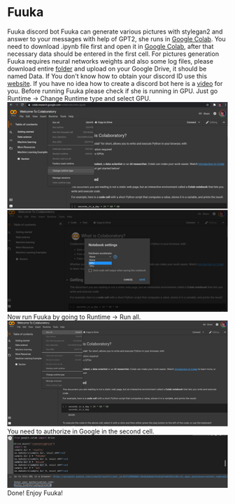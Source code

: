 # Fuuka
Fuuka discord bot
Fuuka can generate various pictures with stylegan2 and answer to your messages with help of GPT2, she runs in [Google Colab](https://colab.research.google.com/). You need to download .ipynb file first and open it in [Google Colab](https://colab.research.google.com/), after that necessary data should be entered in the first cell. For pictures generation Fuuka requires neural networks weights and also some log files, please download entire [folder](https://drive.google.com/drive/folders/1Ex2si4NcOva8hAmgvMG15lRHcteLk1iu?usp=sharing) and upload on your Google Drive, it should be named Data. If You don't know how to obtain your discord ID use this [website](https://support.discord.com/hc/en-us/articles/206346498-Where-can-I-find-my-User-Server-Message-ID-). If you have no idea how to create a discord bot here is a [video](https://www.youtube.com/watch?v=b61kcgfOm_4&t=55s) for you. Before running Fuuka please check if she is running in GPU. Just go Runtime -> Change Runtime type and select GPU.  
![Instruction 1](Images/1.png?raw=true "Runtime -> Change Runtime")  
![Instruction 2](Images/2.png?raw=true "выбор GPU")  
Now run Fuuka by going to Runtime -> Run all.  
![Instruction 3](Images/3.png?raw=true "Run all")  
You need to authorize in Google in the second cell.  
![Instruction 4](Images/4.png?raw=true "Link")  
Done! Enjoy Fuuka!  
